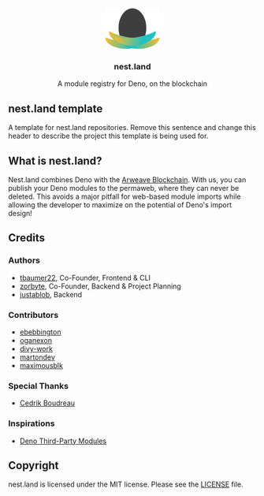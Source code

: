 <br />
<p align="center">
  <a href="https://nest.land/">
    <img src="../assets/logo_light.png" alt="nest.land logo (light version)" width="110">
  </a>

  <h3 align="center">nest.land</h3>

  <p align="center">
    A module registry for Deno, on the blockchain
 </p>
</p>

## nest.land template

A template for nest.land repositories. Remove this sentence and change this header to describe the project this template is being used for.

## What is nest.land?

Nest.land combines Deno with the [Arweave Blockchain](https://www.arweave.org/). With us, you can publish your Deno modules to the permaweb, where they can never be deleted. This avoids a major pitfall for web-based module imports while allowing the developer to maximize on the potential of Deno's import design!

## Credits

### Authors

- [tbaumer22](https://github.com/tbaumer22), Co-Founder, Frontend & CLI
- [zorbyte](https://github.com/zorbyte), Co-Founder, Backend & Project Planning
- [justablob](https://github.com/justablob), Backend

### Contributors

- [ebebbington](https://github.com/ebebbington)
- [oganexon](https://github.com/oganexon)
- [divy-work](https://github.com/divy-work)
- [martondev](https://github.com/MartonDev)
- [maximousblk](https://github.com/maximousblk)

### Special Thanks

- [Cedrik Boudreau](https://github.com/cedriking)

### Inspirations

- [Deno Third-Party Modules](https://deno.land/x)

## Copyright

nest.land is licensed under the MIT license. Please see the [LICENSE](../LICENSE) file.
